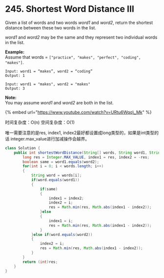 # 245. Shortest Word Distance III

Given a list of words and two words _word1_ and _word2_, return the shortest distance between these two words in the list.

_word1_ and _word2_ may be the same and they represent two individual words in the list.

**Example:**  
Assume that words = `["practice", "makes", "perfect", "coding", "makes"]`.

```text
Input: word1 = “makes”, word2 = “coding”
Output: 1
```

```text
Input: word1 = "makes", word2 = "makes"
Output: 3
```

**Note:**  
You may assume _word1_ and _word2_ are both in the list.  


{% embed url="https://www.youtube.com/watch?v=URtu6Wqq\_Mk" %}

时间复杂度：O\(n\) 空间复杂度：O\(1\)

唯一需要注意的是res, index1, index2最好都设置成long类型的，如果是int类型的话 integer.max\_value进行加减操作会越界。

```java
class Solution {
    public int shortestWordDistance(String[] words, String word1, String word2) {
        long res = Integer.MAX_VALUE, index1 = res, index2 = -res;
        boolean same = word1.equals(word2);
        for(int i = 0; i < words.length; i++)
        {
            String word = words[i];
            if(word.equals(word1))
            {
                if(same)
                {
                    index1 = index2;
                    index2 = i;
                    res = Math.min(res, Math.abs(index1 - index2));
                }else
                {
                    index1 = i;
                    res = Math.min(res, Math.abs(index1 - index2));
                }
            }else if(word.equals(word2))
            {
                index2 = i;
                res = Math.min(res, Math.abs(index1 - index2));
            }
        }
        return (int)res;
    }
}
```

